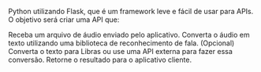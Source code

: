 Python utilizando Flask, que é um framework leve e fácil de usar para APIs. O objetivo será criar uma API que:

  Receba um arquivo de áudio enviado pelo aplicativo.
  Converta o áudio em texto utilizando uma biblioteca de reconhecimento de fala.
  (Opcional) Converta o texto para Libras ou use uma API externa para fazer essa conversão.
  Retorne o resultado para o aplicativo cliente.
